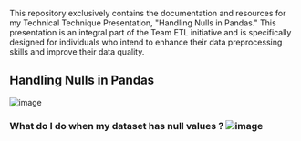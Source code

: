This repository exclusively contains the documentation and resources for my Technical Technique Presentation, "Handling Nulls in Pandas." This presentation is an integral part of the Team ETL initiative and is specifically designed for individuals who intend to enhance their data preprocessing skills and improve their data quality. 
## Handling Nulls in Pandas
![image](https://github.com/MarianOforiYeboah/Capstone_2024/assets/149170814/053e0605-aabd-47d4-a23e-bf613515168e)



### What do I do when my dataset has null values ? ![image](https://github.com/MarianOforiYeboah/Capstone_2024-Technical-Presentation-/blob/main/Images/thinking_Pandas.png)
